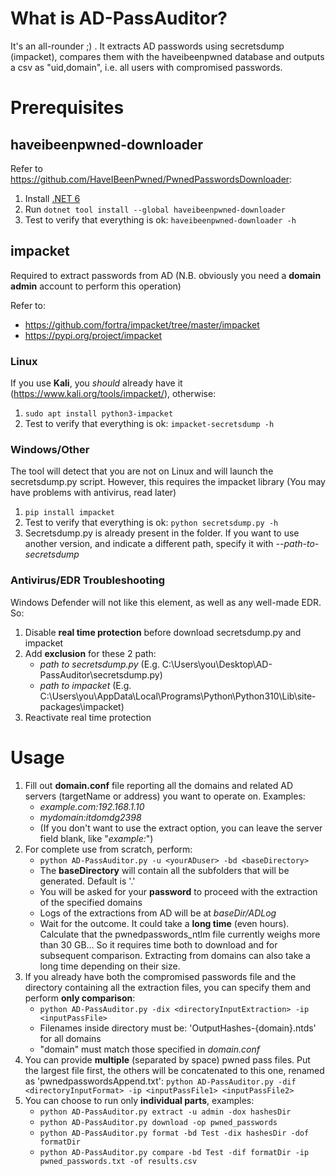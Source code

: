 # What is AD-PassAuditor?

It's an all-rounder ;) . It extracts AD passwords using secretsdump (impacket), 
compares them with the haveibeenpwned database and outputs a csv as "uid,domain", 
i.e. all users with compromised passwords.

# Prerequisites

## haveibeenpwned-downloader

Refer to https://github.com/HaveIBeenPwned/PwnedPasswordsDownloader:

1. Install [.NET 6](https://dotnet.microsoft.com/en-us/download/dotnet/6.0)
2. Run `dotnet tool install --global haveibeenpwned-downloader`
3. Test to verify that everything is ok: `haveibeenpwned-downloader -h`

## impacket

Required to extract passwords from AD (N.B. obviously you need a **domain admin** account to perform this operation)

Refer to:
- https://github.com/fortra/impacket/tree/master/impacket
- https://pypi.org/project/impacket

### Linux

If you use **Kali**, you _should_ already have it (https://www.kali.org/tools/impacket/), otherwise:

1. `sudo apt install python3-impacket`
2. Test to verify that everything is ok: `impacket-secretsdump -h`

### Windows/Other

The tool will detect that you are not on Linux and will launch the secretsdump.py script. 
However, this requires the impacket library (You may have problems with antivirus, read later)

1. `pip install impacket`
2. Test to verify that everything is ok: `python secretsdump.py -h`
3. Secretsdump.py is already present in the folder. If you want to use another version, and indicate a different path, specify it with _--path-to-secretsdump_

### Antivirus/EDR Troubleshooting

Windows Defender will not like this element, as well as any well-made EDR. So:

1. Disable **real time protection** before download secretsdump.py and impacket
2. Add **exclusion** for these 2 path:
    - _path to secretsdump.py_ (E.g. C:\Users\you\Desktop\AD-PassAuditor\secretsdump.py)
    - _path to impacket_ (E.g. C:\Users\you\AppData\Local\Programs\Python\Python310\Lib\site-packages\impacket)
3. Reactivate real time protection

# Usage

1. Fill out **domain.conf** file reporting all the domains and related AD servers (targetName or address) you want to operate on. Examples:
   - _example.com:192.168.1.10_
   - _mydomain:itdomdg2398_
   - (If you don't want to use the extract option, you can leave the server field blank, like "_example:_")
2. For complete use from scratch, perform:
   - `python AD-PassAuditor.py -u <yourADuser> -bd <baseDirectory>`
   - The **baseDirectory** will contain all the subfolders that will be generated. Default is '.'
   - You will be asked for your **password** to proceed with the extraction of the specified domains
   - Logs of the extractions from AD will be at _baseDir/ADLog_
   - Wait for the outcome. It could take a **long time** (even hours). Calculate that the pwnedpasswords_ntlm file currently weighs more than 30 GB... So it requires time both to download and for subsequent comparison. Extracting from domains can also take a long time depending on their size.
3. If you already have both the compromised passwords file and the directory containing all the extraction files, you can specify them and perform **only comparison**:
   - `python AD-PassAuditor.py -dix <directoryInputExtraction> -ip <inputPassFile>`
   - Filenames inside directory must be: 'OutputHashes-{domain}.ntds' for all domains
   - "domain" must match those specified in _domain.conf_
4. You can provide **multiple** (separated by space) pwned pass files. Put the largest file first, the others will be concatenated to this one, renamed as 'pwnedpasswordsAppend.txt':  `python AD-PassAuditor.py -dif <directoryInputFormat> -ip <inputPassFile1> <inputPassFile2>`
5. You can choose to run only **individual parts**, examples:
   - `python AD-PassAuditor.py extract -u admin -dox hashesDir`
   - `python AD-PassAuditor.py download -op pwned_passwords`
   - `python AD-PassAuditor.py format -bd Test -dix hashesDir -dof formatDir`
   - `python AD-PassAuditor.py compare -bd Test -dif formatDir -ip pwned_passwords.txt -of results.csv`
